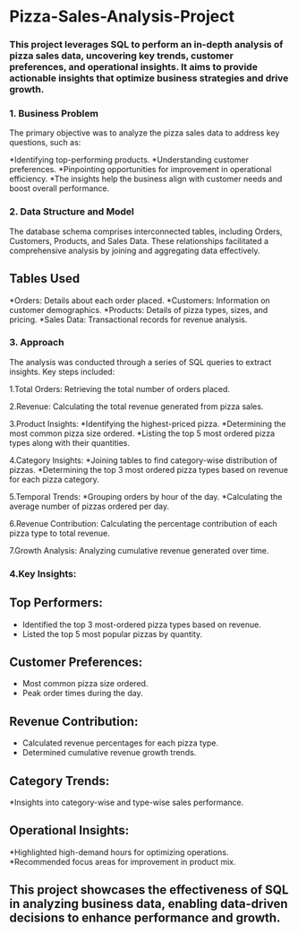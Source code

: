 # Pizza-Sales-Analysis-Project

### This project leverages SQL to perform an in-depth analysis of pizza sales data, uncovering key trends, customer preferences, and operational insights. It aims to provide actionable insights that optimize business strategies and drive growth.

### **1. Business Problem**
The primary objective was to analyze the pizza sales data to address key questions, such as:

  *Identifying top-performing products.
  *Understanding customer preferences.
  *Pinpointing opportunities for improvement in operational efficiency.
  *The insights help the business align with customer needs and boost overall performance.

### **2. Data Structure and Model**
The database schema comprises interconnected tables, including Orders, Customers, Products, and Sales Data. These relationships facilitated a comprehensive analysis by joining and aggregating data effectively.

## Tables Used
 *Orders: Details about each order placed.
 *Customers: Information on customer demographics.
 *Products: Details of pizza types, sizes, and pricing.
 *Sales Data: Transactional records for revenue analysis.

 
### **3. Approach**
The analysis was conducted through a series of SQL queries to extract insights. Key steps included:

   1.Total Orders: Retrieving the total number of orders placed.
  
   2.Revenue: Calculating the total revenue generated from pizza sales.
  
   3.Product Insights:
    *Identifying the highest-priced pizza.
    *Determining the most common pizza size ordered.
    *Listing the top 5 most ordered pizza types along with their quantities.

   4.Category Insights:
    *Joining tables to find category-wise distribution of pizzas.
    *Determining the top 3 most ordered pizza types based on revenue for each pizza category.

 
   5.Temporal Trends:
    *Grouping orders by hour of the day.
    *Calculating the average number of pizzas ordered per day.
  
   6.Revenue Contribution: Calculating the percentage contribution of each pizza type to total revenue.

   7.Growth Analysis: Analyzing cumulative revenue generated over time.

 
### **4.Key Insights:** 

 ## Top Performers:
 * Identified the top 3 most-ordered pizza types based on revenue.
 * Listed the top 5 most popular pizzas by quantity.

 ## Customer Preferences:
 * Most common pizza size ordered.
 * Peak order times during the day.

 ## Revenue Contribution:
 * Calculated revenue percentages for each pizza type.
 * Determined cumulative revenue growth trends.

   
 ## Category Trends:
 *Insights into category-wise and type-wise sales performance.
 
 ## Operational Insights:
 *Highlighted high-demand hours for optimizing operations.
 *Recommended focus areas for improvement in product mix.

 
## This project showcases the effectiveness of SQL in analyzing business data, enabling data-driven decisions to enhance performance and growth.
